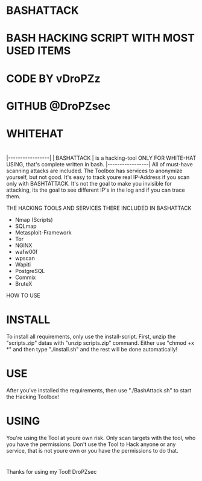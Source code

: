 # BASHATTACK 
# BASH HACKING SCRIPT WITH MOST USED ITEMS
# CODE BY vDroPZz
# GITHUB @DroPZsec 
# WHITEHAT
#

|-----------------|
|    BASHATTACK   | is a hacking-tool ONLY FOR WHITE-HAT USING, that's complete written in bash. 
|-----------------|
All of must-have scanning attacks are included. 
The Toolbox has services to anonymize yourself, but not good. It's easy to track youre real IP-Address if you scan only with BASHTATTACK.
It's not the goal to make you invisible for attacking, its the goal to see different IP's in the log and if you can trace them.

THE HACKING TOOLS AND SERVICES THERE INCLUDED IN BASHATTACK 

- Nmap (Scripts)
- SQLmap
- Metasploit-Framework 
- Tor 
- NGINX 
- wafw00f 
- wpscan 
- Wapiti 
- PostgreSQL 
- Commix 
- BruteX 

HOW TO USE 

# INSTALL 

To install all requirements, only use the install-script.
First, unzip the "scripts.zip" datas with "unzip scripts.zip" command.
Either use "chmod +x *" and then type "./install.sh" and the rest will be done automatically!

# USE 

After you've installed the requirements, then use "./BashAttack.sh" to start the Hacking Toolbox!

# USING 

You're using the Tool at youre own risk.
Only scan targets with the tool, who you have the permissions.
Don't use the Tool to Hack anyone or any service, that is not youre own or you have the permissions to do that.

#
#
#
Thanks for using my Tool!
DroPZsec
